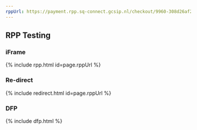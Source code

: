 ```yaml
---
rppUrl: https://payment.rpp.sq-connect.gcsip.nl/checkout/9960-308d26af245b4ca883dfda95951443bc:062308cc-7ddb-71ff-8aa4-6cd2b6b09f12:d8794b77dac147f89e5521534d3e7daf
---
```


## RPP Testing

### iFrame

{% include rpp.html id=page.rppUrl %}

### Re-direct

{% include redirect.html id=page.rppUrl %}

### DFP

{% include dfp.html %}